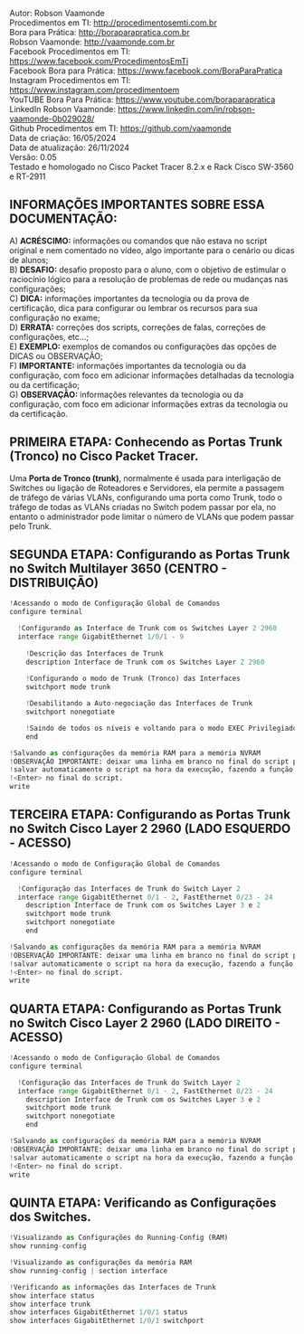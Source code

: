 Autor: Robson Vaamonde<br>
Procedimentos em TI: http://procedimentosemti.com.br<br>
Bora para Prática: http://boraparapratica.com.br<br>
Robson Vaamonde: http://vaamonde.com.br<br>
Facebook Procedimentos em TI: https://www.facebook.com/ProcedimentosEmTi<br>
Facebook Bora para Prática: https://www.facebook.com/BoraParaPratica<br>
Instagram Procedimentos em TI: https://www.instagram.com/procedimentoem<br>
YouTUBE Bora Para Prática: https://www.youtube.com/boraparapratica<br>
LinkedIn Robson Vaamonde: https://www.linkedin.com/in/robson-vaamonde-0b029028/<br>
Github Procedimentos em TI: https://github.com/vaamonde<br>
Data de criação: 16/05/2024<br>
Data de atualização: 26/11/2024<br>
Versão: 0.05<br>
Testado e homologado no Cisco Packet Tracer 8.2.x e Rack Cisco SW-3560 e RT-2911

## INFORMAÇÕES IMPORTANTES SOBRE ESSA DOCUMENTAÇÃO:

A) **ACRÉSCIMO:** informações ou comandos que não estava no script original e nem comentado no vídeo, algo importante para o cenário ou dicas de alunos;<br>
B) **DESAFIO:** desafio proposto para o aluno, com o objetivo de estimular o raciocínio lógico para a resolução de problemas de rede ou mudanças nas configurações;<br>
C) **DICA:** informações importantes da tecnologia ou da prova de certificação, dica para configurar ou lembrar os recursos para sua configuração no exame;<br>
D) **ERRATA:** correções dos scripts, correções de falas, correções de configurações, etc...;<br>
E) **EXEMPLO:** exemplos de comandos ou configurações das opções de DICAS ou OBSERVAÇÃO;<br>
F) **IMPORTANTE:** informações importantes da tecnologia ou da configuração, com foco em adicionar informações detalhadas da tecnologia ou da certificação;<br>
G) **OBSERVAÇÃO:** informações relevantes da tecnologia ou da configuração, com foco em adicionar informações extras da tecnologia ou da certificação.

## PRIMEIRA ETAPA: Conhecendo as Portas Trunk (Tronco) no Cisco Packet Tracer.

Uma **Porta de Tronco (trunk)**, normalmente é usada para interligação de Switches ou ligação de Roteadores e Servidores, ela permite a passagem de tráfego de várias VLANs, configurando uma porta como Trunk, todo o tráfego de todas as VLANs criadas no Switch podem passar por ela, no entanto o administrador pode limitar o número de VLANs que podem passar pelo Trunk.

## SEGUNDA ETAPA: Configurando as Portas Trunk no Switch Multilayer 3650 (CENTRO - DISTRIBUIÇÃO)
```python
!Acessando o modo de Configuração Global de Comandos
configure terminal

  !Configurando as Interface de Trunk com os Switches Layer 2 2960
  interface range GigabitEthernet 1/0/1 - 9
    
    !Descrição das Interfaces de Trunk
    description Interface de Trunk com os Switches Layer 2 2960
    
    !Configurando o modo de Trunk (Tronco) das Interfaces
    switchport mode trunk

    !Desabilitando a Auto-negociação das Interfaces de Trunk
    switchport nonegotiate

    !Saindo de todos os níveis e voltando para o modo EXEC Privilegiado
    end

!Salvando as configurações da memória RAM para a memória NVRAM
!OBSERVAÇÃO IMPORTANTE: deixar uma linha em branco no final do script para
!salvar automaticamente o script na hora da execução, fazendo a função de
!<Enter> no final do script.
write

```

## TERCEIRA ETAPA: Configurando as Portas Trunk no Switch Cisco Layer 2 2960 (LADO ESQUERDO - ACESSO)
```python
!Acessando o modo de Configuração Global de Comandos
configure terminal

  !Configuração das Interfaces de Trunk do Switch Layer 2
  interface range GigabitEthernet 0/1 - 2, FastEthernet 0/23 - 24
    description Interface de Trunk com os Switches Layer 3 e 2 
    switchport mode trunk
    switchport nonegotiate
    end

!Salvando as configurações da memória RAM para a memória NVRAM
!OBSERVAÇÃO IMPORTANTE: deixar uma linha em branco no final do script para
!salvar automaticamente o script na hora da execução, fazendo a função de
!<Enter> no final do script.
write

```

## QUARTA ETAPA: Configurando as Portas Trunk no Switch Cisco Layer 2 2960 (LADO DIREITO - ACESSO)
```python
!Acessando o modo de Configuração Global de Comandos
configure terminal

  !Configuração das Interfaces de Trunk do Switch Layer 2
  interface range GigabitEthernet 0/1 - 2, FastEthernet 0/23 - 24
    description Interface de Trunk com os Switches Layer 3 e 2 
    switchport mode trunk
    switchport nonegotiate
    end

!Salvando as configurações da memória RAM para a memória NVRAM
!OBSERVAÇÃO IMPORTANTE: deixar uma linha em branco no final do script para
!salvar automaticamente o script na hora da execução, fazendo a função de
!<Enter> no final do script.
write

```

## QUINTA ETAPA: Verificando as Configurações dos Switches.
```python
!Visualizando as Configurações do Running-Config (RAM)
show running-config

!Visualizando as configurações da memória RAM
show running-config | section interface

!Verificando as informações das Interfaces de Trunk
show interface status
show interface trunk
show interfaces GigabitEthernet 1/0/1 status
show interfaces GigabitEthernet 1/0/1 switchport
```